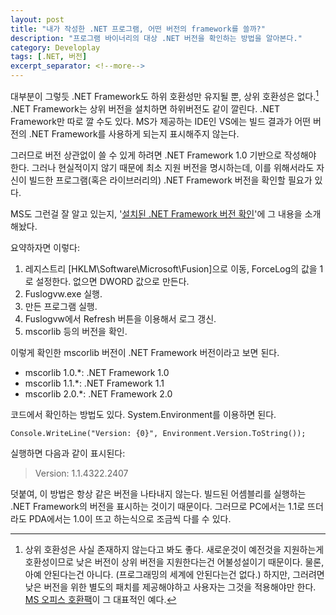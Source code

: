 ```yaml
---
layout: post
title: "내가 작성한 .NET 프로그램, 어떤 버전의 framework를 쓸까?"
description: "프로그램 바이너리의 대상 .NET 버전을 확인하는 방법을 알아본다."
category: Developlay
tags: [.NET, 버전]
excerpt_separator: <!--more-->
---
```


대부분이 그렇듯 .NET Framework도 하위 호환성만 유지될 뿐, 상위 호환성은 없다.[^1]
.NET Framework는 상위 버전을 설치하면 하위버전도 같이 깔린다.
.NET Framework만 따로 깔 수도 있다.
MS가 제공하는 IDE인 VS에는 빌드 결과가 어떤 버전의 .NET Framework를 사용하게 되는지 표시해주지 않는다.

[^1]: 상위 호환성은 사실 존재하지 않는다고 봐도 좋다. 새로운것이 예전것을 지원하는게 호환성이므로 낮은 버전이 상위 버전을 지원한다는건 어불성설이기 때문이다. 물론, 아예 안된다는건 아니다. (프로그래밍의 세계에 안된다는건 없다.) 하지만, 그러려면 낮은 버전을 위한 별도의 패치를 제공해야하고 사용자는 그것을 적용해야만 한다. [MS 오피스 호환팩](http://www.microsoft.com/ko-kr/download/details.aspx?id=3)이 그 대표적인 예다.

그러므로 버전 상관없이 쓸 수 있게 하려면 .NET Framework 1.0 기반으로 작성해야 한다.
그러나 현실적이지 않기 때문에 최소 지원 버전을 명시하는데, 이를 위해서라도 자신이 빌드한 프로그램(혹은 라이브러리의) .NET Framework 버전을 확인할 필요가 있다.

MS도 그런걸 잘 알고 있는지, '[설치된 .NET Framework 버전 확인](http://msdn.microsoft.com/ko-kr/library/dc98ytx2.aspx)'에 그 내용을 소개해놨다.

요약하자면 이렇다:

1. 레지스트리 [HKLM\Software\Microsoft\Fusion]으로 이동, ForceLog의 값을 1로 설정한다.
없으면 DWORD 값으로 만든다.
2. Fuslogvw.exe 실행.
3. 만든 프로그램 실행.
4. Fuslogvw에서 Refresh 버튼을 이용해서 로그 갱신.
5. mscorlib 등의 버전을 확인.

이렇게 확인한 mscorlib 버전이 .NET Framework 버전이라고 보면 된다.

- mscorlib 1.0.*: .NET Framework 1.0
- mscorlib 1.1.*: .NET Framework 1.1
- mscorlib 2.0.*: .NET Framework 2.0

코드에서 확인하는 방법도 있다.
System.Environment를 이용하면 된다.

~~~
Console.WriteLine("Version: {0}", Environment.Version.ToString());
~~~

실행하면 다음과 같이 표시된다:

> Version: 1.1.4322.2407

덧붙여, 이 방법은 항상 같은 버전을 나타내지 않는다.
빌드된 어셈블리를 실행하는 .NET Framework의 버전을 표시하는 것이기 때문이다.
그러므로 PC에서는 1.1로 뜨더라도 PDA에서는 1.0이 뜨고 하는식으로 조금씩 다를 수 있다.